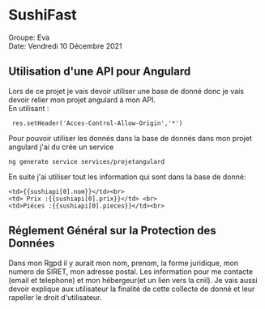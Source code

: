 # SushiFast
Groupe: Eva  
Date: Vendredi 10 Décembre 2021

## Utilisation d'une API pour Angulard

Lors de ce projet je vais devoir utiliser une base de donné donc je vais devoir relier mon projet angulard à mon API.  
En utilisant :
```
 res.setHeader('Acces-Control-Allow-Origin','*')
```
Pour pouvoir utiliser les donnés dans la base de donnés dans mon projet angulard j'ai du crée un service 
```
ng generate service services/projetangulard
```
En suite j'ai utiliser tout les information qui sont dans la base de donné:
```
<td>{{sushiapi[0].nom}}</td><br>
<td> Prix :{{sushiapi[0].prix}}</td> <br>
<td>Piéces :{{sushiapi[0].pieces}}</td><br>
```

## Réglement Général sur la Protection des Données  
Dans mon Rgpd il y aurait mon nom, prenom, la forme juridique, mon numero de SIRET, mon adresse postal. Les information pour me contacte (email et telephone)
et mon hébergeur(et un lien vers la cnil).
Je vais aussi devoir explique aux utilisateur la finalité de cette collecte de donné et leur rapeller le droit d'utilisateur.
